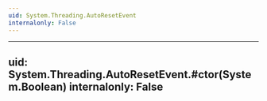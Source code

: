 ```yaml
---
uid: System.Threading.AutoResetEvent
internalonly: False
---
```


---
uid: System.Threading.AutoResetEvent.#ctor(System.Boolean)
internalonly: False
---
